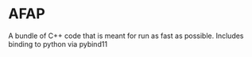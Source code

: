 # AFAP
A bundle of C++ code that is meant for run as fast as possible.
Includes binding to python via pybind11
